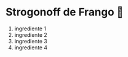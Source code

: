 # Strogonoff de Frango :chicken:

1. ingrediente 1
2. ingrediente 2
3. ingrediente 3
4. ingrediente 4


